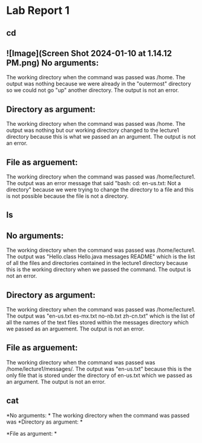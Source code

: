 # Lab Report 1

## cd
![Image](Screen Shot 2024-01-10 at 1.14.12 PM.png)
No arguments:
---
The working directory when the command was passed was /home. The output was nothing because we were already in the "outermost" directory so we could not go "up" another directory. The output is not an error.

Directory as argument:
---
The working directory when the command was passed was /home. The output was nothing but our working directory changed to the lecture1 directory because this is what we passed an an argument. The output is not an error.

File as arguement:
---
The working directory when the command was passed was /home/lecture1. The output was an error message that said "bash: cd: en-us.txt: Not a directory" because we were trying to change the directory to a file and this is not possible because the file is not a directory.

## ls
No arguments:
---
The working directory when the command was passed was /home/lecture1. The output was "Hello.class  Hello.java  messages  README" which is the list of all the files and directories contained in the lecture1 directory because this is the working directory when we passed the command. The output is not an error.

Directory as argument:
---
The working directory when the command was passed was /home/lecture1. The output was "en-us.txt  es-mx.txt  no-nb.txt  zh-cn.txt" which is the list of all the names of the text files stored within the messages directory which we passed as an arguement. The output is not an error.

File as arguement:
---
The working directory when the command was passed was /home/lecture1/messages/. The output was "en-us.txt" because this is the only file that is stored under the directory of en-us.txt which we passed as an argument. The output is not an error.

## cat
*No arguments: *
The working directory when the command was passed was 
*Directory as argument: *

*File as argument: *
